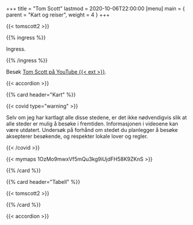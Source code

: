 +++
title = "Tom Scott"
lastmod = 2020-10-06T22:00:00
[menu]
main = { parent = "Kart og reiser", weight = 4 }
+++

{{< tomscott2 >}}

{{% ingress %}}

Ingress.

{{% /ingress %}}

Besøk [Tom Scott på YouTube {{< ext >}}](https://youtube.com/TomScottGo).

{{< accordion >}}

{{% card header="Kart" %}}

{{< covid type="warning" >}}

Selv om jeg har kartlagt alle disse stedene, er det ikke nødvendigvis slik at alle steder er mulig
å besøke i fremtiden. Informasjonen i videoene kan være utdatert. Undersøk på forhånd om stedet
du planlegger å besøke aksepterer besøkende, og respekter lokale lover og regler.

{{< /covid >}}

{{< mymaps 1OzMo9mwxVf5mQu3kg9iUjdFH58K9ZKnS >}}

{{% /card %}}

{{% card header="Tabell" %}}

{{< tomscott2 >}}

{{% /card %}}

{{< accordion >}}

